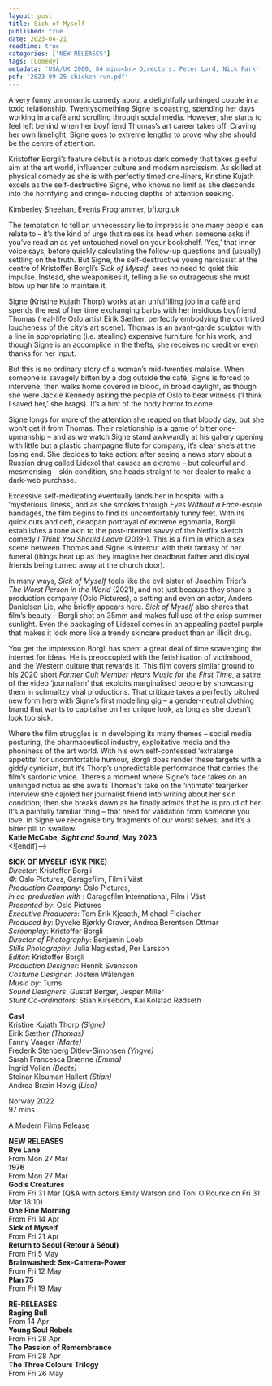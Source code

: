 ```yaml
---
layout: post
title: Sick of Myself
published: true
date: 2023-04-21
readtime: true
categories: ['NEW RELEASES']
tags: [Comedy]
metadata: 'USA/UK 2000, 84 mins<br> Directors: Peter Lord, Nick Park'
pdf: '2023-09-25-chicken-run.pdf'
---
```


A very funny unromantic comedy about a delightfully unhinged couple in a toxic relationship. Twentysomething Signe is coasting, spending her days working in a café and scrolling through social media. However, she starts to feel left behind when her boyfriend Thomas’s art career takes off. Craving her own limelight, Signe goes to extreme lengths to prove why she should be the centre of attention.

Kristoffer Borgli’s feature debut is a riotous dark comedy that takes gleeful aim at the art world, influencer culture and modern narcissism. As skilled at physical comedy as she is with perfectly timed one-liners, Kristine Kujath excels as the self-destructive Signe, who knows no limit as she descends into the horrifying and cringe-inducing depths of attention seeking.

Kimberley Sheehan, Events Programmer, bfi.org.uk

The temptation to tell an unnecessary lie to impress is one many people can relate to – it’s the kind of urge that raises its head when someone asks if you’ve read an as yet untouched novel on your bookshelf. ‘Yes,’ that inner voice says, before quickly calculating the follow-up questions and (usually) settling on the truth. But Signe, the self-destructive young narcissist at the centre of Kristoffer Borgli’s _Sick of Myself_, sees no need to quiet this impulse. Instead, she weaponises it, telling a lie so outrageous she must blow up her life to maintain it.

Signe (Kristine Kujath Thorp) works at an unfulfilling job in a café and spends the rest of her time exchanging barbs with her insidious boyfriend, Thomas (real-life Oslo artist Eirik Sæther, perfectly embodying the contrived loucheness of the city’s art scene). Thomas is an avant-garde sculptor with a line in appropriating (i.e. stealing) expensive furniture for his work, and though Signe is an accomplice in the thefts, she receives no credit or even thanks for her input.

But this is no ordinary story of a woman’s mid-twenties malaise. When someone is savagely bitten by a dog outside the café, Signe is forced to intervene, then walks home covered in blood, in broad daylight, as though she were Jackie Kennedy asking the people of Oslo to bear witness (‘I think I saved her,’ she brags). It’s a hint of the body horror to come.

Signe longs for more of the attention she reaped on that bloody day, but she won’t get it from Thomas. Their relationship is a game of bitter one-upmanship – and as we watch Signe stand awkwardly at his gallery opening with little but a plastic champagne flute for company, it’s clear she’s at the losing end. She decides to take action: after seeing a news story about a Russian drug called Lidexol that causes an extreme – but colourful and mesmerising – skin condition, she heads straight to her dealer to make a dark-web purchase.

Excessive self-medicating eventually lands her in hospital with a ‘mysterious illness’, and as she smokes through _Eyes Without a Face_-esque bandages, the film begins to find its uncomfortably funny feet. With its quick cuts and deft, deadpan portrayal of extreme egomania, Borgli establishes a tone akin to the post-internet savvy of the Netflix sketch comedy _I Think You Should Leave_ (2019-). This is a film in which a sex scene between Thomas and Signe is intercut with their fantasy of her funeral (things heat up as they imagine her deadbeat father and disloyal friends being turned away at the church door).

In many ways, _Sick of Myself_ feels like the evil sister of Joachim Trier’s  
_The Worst Person in the World_ (2021), and not just because they share a production company (Oslo Pictures), a setting and even an actor, Anders Danielsen Lie, who briefly appears here. _Sick of Myself_ also shares that film’s beauty – Borgli shot on 35mm and makes full use of the crisp summer sunlight. Even the packaging of Lidexol comes in an appealing pastel purple that makes it look more like a trendy skincare product than an illicit drug.

You get the impression Borgli has spent a great deal of time scavenging the internet for ideas. He is preoccupied with the fetishisation of victimhood, and the Western culture that rewards it. This film covers similar ground to his 2020 short _Former Cult Member Hears Music for the First Time_, a satire of the video ‘journalism’ that exploits marginalised people by showcasing them in schmaltzy viral productions. That critique takes a perfectly pitched new form here with Signe’s first modelling gig – a gender-neutral clothing brand that wants to capitalise on her unique look, as long as she doesn’t look too sick.

Where the film struggles is in developing its many themes – social media posturing, the pharmaceutical industry, exploitative media and the phoniness of the art world. With his own self-confessed ‘extralarge appetite’ for uncomfortable humour, Borgli does render these targets with a giddy cynicism, but it’s Thorp’s unpredictable performance that carries the film’s sardonic voice. There’s a moment where Signe’s face takes on an unhinged rictus as she awaits Thomas’s take on the ‘intimate’ tearjerker interview she cajoled her journalist friend into writing about her skin condition; then she breaks down as he finally admits that he is proud of her. It’s a painfully familiar thing – that need for validation from someone you love. In Signe we recognise tiny fragments of our worst selves, and it’s a bitter pill to swallow.  
**Katie McCabe, _Sight and Sound_, May 2023**
<br>
<![endif]-->

**SICK OF MYSELF (SYK PIKE)**  
_Director_: Kristoffer Borgli  
_©_: Oslo Pictures, Garagefilm, Film i Väst  
_Production Company_: Oslo Pictures,  
_in co-production with_ : Garagefilm International, Film i Väst  
_Presented by_: Oslo Pictures  
_Executive Producers_: Tom Erik Kjeseth,
Michael Fleischer  
_Produced by_: Dyveke Bjørkly Graver,
Andrea Berentsen Ottmar  
_Screenplay_: Kristoffer Borgli  
_Director of Photography_: Benjamin Loeb  
_Stills Photography_: Julia Naglestad, Per Larsson  
_Editor_: Kristoffer Borgli  
_Production Designer_: Henrik Svensson  
_Costume Designer_: Jostein Wålengen  
_Music by_: Turns  
_Sound Designers_: Gustaf Berger, Jesper Miller  
_Stunt Co-ordinators_: Stian Kirsebom,
Kai Kolstad Rødseth  

**Cast**  
Kristine Kujath Thorp _(Signe)_  
Eirik Sæther _(Thomas)_  
Fanny Vaager _(Marte)_  
Frederik Stenberg Ditlev-Simonsen _(Yngve)_  
Sarah Francesca Brænne _(Emma)_  
Ingrid Vollan _(Beate)_  
Steinar Klouman Hallert _(Stian)_  
Andrea Bræin Hovig _(Lisa)_  

Norway 2022  
97 mins  

A Modern Films Release  

**NEW RELEASES**  
**Rye Lane**  
From Mon 27 Mar  
**1976**  
From Mon 27 Mar  
**God’s Creatures**  
From Fri 31 Mar (Q&A with actors Emily Watson and Toni O’Rourke on Fri 31 Mar 18:10)  
**One Fine Morning**  
From Fri 14 Apr  
**Sick of Myself**  
From Fri 21 Apr  
**Return to Seoul (Retour à Séoul)**  
From Fri 5 May  
**Brainwashed: Sex-Camera-Power**  
From Fri 12 May  
**Plan 75**  
From Fri 19 May  

**RE-RELEASES**  
**Raging Bull**  
From 14 Apr  
**Young Soul Rebels**  
From Fri 28 Apr  
**The Passion of Remembrance**  
From Fri 28 Apr  
**The Three Colours Trilogy**  
From Fri 26 May  
<!--stackedit_data:
eyJoaXN0b3J5IjpbMTA2NTQyNDU5XX0=
-->